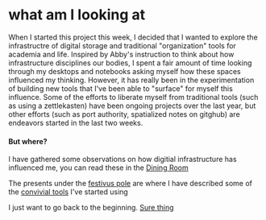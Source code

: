 # what am I looking at

When I started this project this week, I decided that I wanted to explore the infrastructre of digital storage and traditional "organization" tools for academia and life. Inspired by Abby's instruction to think about how infrastructure disciplines our bodies, I spent a fair amount of time looking through my desktops and notebooks asking myself how these spaces influenced my thinking. However, it has really been in the experimentation of building new tools that I've been able to "surface" for myself this influence. Some of the efforts to liberate myself from traditional tools (such as using a zettlekasten) have been ongoing projects over the last year, but other efforts (such as port authority, spatialized notes on gitghub) are endeavors started in the last two weeks. 


#### But where?
I have gathered some observations on how digitial infrastructure has influenced me, you can read these in the [Dining Room](https://github.com/SageGrey/exp-exp-exp/blob/main/xxxxx_locations/4_DiningRoom.md)  


The presents under the [festivus pole](5_livingRoom.md) are where I have described some of the [convivial tools](219_ConvivialTools.md) I've started using

I just want to go back to the beginning. [Sure thing](../xxxxx_locations/3_FestivusCelebration.md)
